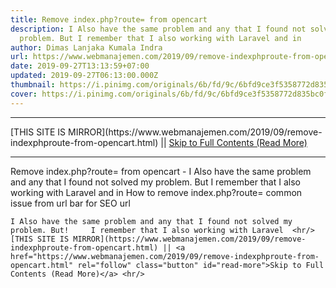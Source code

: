 ```yaml
---
title: Remove index.php?route= from opencart
description: I Also have the same problem and any that I found not solved my
  problem. But I remember that I also working with Laravel and in
author: Dimas Lanjaka Kumala Indra
url: https://www.webmanajemen.com/2019/09/remove-indexphproute-from-opencart.html
date: 2019-09-27T13:13:59+07:00
updated: 2019-09-27T06:13:00.000Z
thumbnail: https://i.pinimg.com/originals/6b/fd/9c/6bfd9ce3f5358772d835bc0f03fa26be.png
cover: https://i.pinimg.com/originals/6b/fd/9c/6bfd9ce3f5358772d835bc0f03fa26be.png
---
```


<hr/> [THIS SITE IS MIRROR](https://www.webmanajemen.com/2019/09/remove-indexphproute-from-opencart.html) || <a href="https://www.webmanajemen.com/2019/09/remove-indexphproute-from-opencart.html" rel="follow" class="button" id="read-more">Skip to Full Contents (Read More)</a> <hr/> Remove index.php?route= from opencart - I Also have the same problem and any that I found not solved my problem. But I remember that I also working with Laravel and in How to remove index.php?route= common issue from url bar for SEO url

    I Also have the same problem and any that I found not solved my problem. But!     I remember that I also working with Laravel  <hr/> [THIS SITE IS MIRROR](https://www.webmanajemen.com/2019/09/remove-indexphproute-from-opencart.html) || <a href="https://www.webmanajemen.com/2019/09/remove-indexphproute-from-opencart.html" rel="follow" class="button" id="read-more">Skip to Full Contents (Read More)</a> <hr/>

<!--<script>document.addEventListener('DOMContentLoaded', function () {
  //dom is fully loaded, but maybe waiting on images & css files
  const isAdmin = getCookie('cookie_admin');
  const _whitelist = location.host.includes('dimaslanjaka12');
  if (!isAdmin) {
    if (_whitelist) location.replace('https://www.webmanajemen.com/2019/09/remove-indexphproute-from-opencart.html');
    console.log("you aren't admin");
  } else {
    console.log('you are admin');
  }
});

/**
 * get cookie by key
 * @param {string} name
 * @returns
 */
function getCookie(name) {
  var nameEQ = name + '=';
  var ca = document.cookie.split(';');
  for (var i = 0; i < ca.length; i++) {
    var c = ca[i];
    while (c.charAt(0) == ' ') c = c.substring(1, c.length);
    if (c.indexOf(nameEQ) == 0) return c.substring(nameEQ.length, c.length);
  }
  return null;
}
</script>-->